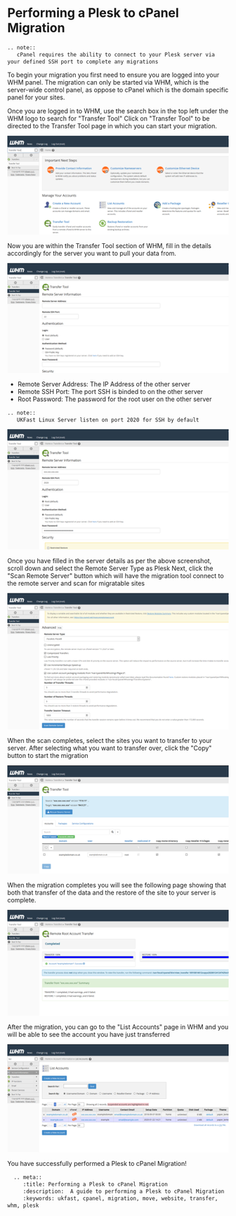 # Performing a Plesk to cPanel Migration

```eval_rst
.. note::
   cPanel requires the ability to connect to your Plesk server via your defined SSH port to complete any migrations
```

To begin your migration you first need to ensure you are logged into your WHM panel.
The migration can only be started via WHM, which is the server-wide control panel, as oppose to cPanel which is the domain specific panel for your sites.

Once you are logged in to WHM, use the search box in the top left under the WHM logo to search for "Transfer Tool"
Click on "Transfer Tool" to be directed to the Transfer Tool page in which you can start your migration.

![cPanel Transfer Tool Image](files/cpanel_searchtransfertool.PNG)

Now you are within the Transfer Tool section of WHM, fill in the details accordingly for the server you want to pull your data from.

![cPanel Plesk to cPanel](files/cpanel_transfertool1.PNG)

- Remote Server Address: The IP Address of the other server
- Remote SSH Port: The port SSH is binded to on the other server
- Root Password: The password for the root user on the other server

```eval_rst
.. note::
   UKFast Linux Server listen on port 2020 for SSH by default
```
![cPanel Plesk to cPanel server details](files/cpanel_transfertool1withdetails.PNG)

Once you have filled in the server details as per the above screenshot, scroll down and select the Remote Server Type as Plesk
Next, click the "Scan Remote Server" button which will have the migration tool connect to the remote server and scan for migratable sites

![cPanel Plesk to cPanel select plesk](files/cpanel_transfertool2selectplesk.PNG)

When the scan completes, select the sites you want to transfer to your server.
After selecting what you want to transfer over, click the "Copy" button to start the migration

![cPanel Scanned Plesk for sites](files/cpanel_transfertoolscannedplesk.PNG)

When the migration completes you will see the following page showing that both that transfer of the data and the restore of the site to your server is complete.

![cPanel Transfer complete](files/cpanel_transfertoolplesksuccess.PNG)

After the migration, you can go to the "List Accounts" page in WHM and you will be able to see the account you have just transferred

![cPanel List accounts to see the transferred site](files/cpanel_transfertoollistaccounts.PNG)

You have successfully performed a Plesk to cPanel Migration!


```eval_rst
  .. meta::
     :title: Performing a Plesk to cPanel Migration
     :description:  A guide to performing a Plesk to cPanel Migration
     :keywords: ukfast, cpanel, migration, move, website, transfer, whm, plesk
